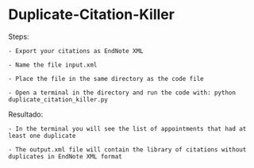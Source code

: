 # Duplicate-Citation-Killer

Steps:

    - Export your citations as EndNote XML
    
    - Name the file input.xml
    
    - Place the file in the same directory as the code file
    
    - Open a terminal in the directory and run the code with: python duplicate_citation_killer.py


Resultado:

    - In the terminal you will see the list of appointments that had at least one duplicate
    
    - The output.xml file will contain the library of citations without duplicates in EndNote XML format
    
